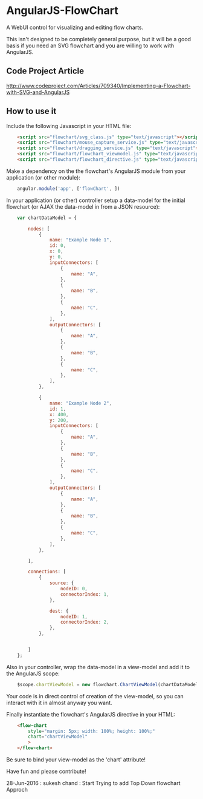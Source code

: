 AngularJS-FlowChart
===================

A WebUI control for visualizing and editing flow charts.

This isn't designed to be completely general purpose, but it will be a good basis if you need an SVG flowchart and you are willing to work with AngularJS.

Code Project Article
--------------------

http://www.codeproject.com/Articles/709340/Implementing-a-Flowchart-with-SVG-and-AngularJS


How to use it
-------------

Include the following Javascript in your HTML file:

```html
	<script src="flowchart/svg_class.js" type="text/javascript"></script>
	<script src="flowchart/mouse_capture_service.js" type="text/javascript"></script>
	<script src="flowchart/dragging_service.js" type="text/javascript"></script>
	<script src="flowchart/flowchart_viewmodel.js" type="text/javascript"></script>
	<script src="flowchart/flowchart_directive.js" type="text/javascript"></script>
```

Make a dependency on the the flowchart's AngularJS module from your application (or other module):

```javascript
	angular.module('app', ['flowChart', ])
```

In your application (or other) controller setup a data-model for the initial flowchart (or AJAX the data-model in from a JSON resource):

```javascript
	var chartDataModel = {

		nodes: [
			{
				name: "Example Node 1",
				id: 0,
				x: 0,
				y: 0,
				inputConnectors: [
					{
						name: "A",
					},
					{
						name: "B",
					},
					{
						name: "C",
					},
				],
				outputConnectors: [
					{
						name: "A",
					},
					{
						name: "B",
					},
					{
						name: "C",
					},
				],
			},

			{
				name: "Example Node 2",
				id: 1,
				x: 400,
				y: 200,
				inputConnectors: [
					{
						name: "A",
					},
					{
						name: "B",
					},
					{
						name: "C",
					},
				],
				outputConnectors: [
					{
						name: "A",
					},
					{
						name: "B",
					},
					{
						name: "C",
					},
				],
			},

		],

		connections: [
			{
				source: {
					nodeID: 0,
					connectorIndex: 1,
				},

				dest: {
					nodeID: 1,
					connectorIndex: 2,
				},
			},


		]
	};
```

Also in your controller, wrap the data-model in a view-model and add it to the AngularJS scope:

```javascript
	$scope.chartViewModel = new flowchart.ChartViewModel(chartDataModel);
```

Your code is in direct control of creation of the view-model, so you can interact with it in almost anyway you want.

Finally instantiate the flowchart's AngularJS directive in your HTML:

```html
    <flow-chart
		style="margin: 5px; width: 100%; height: 100%;"
      	chart="chartViewModel"
      	>
    </flow-chart>
```

Be sure to bind your view-model as the 'chart' attribute!


Have fun and please contribute!

28-Jun-2016 : sukesh chand : Start Trying to add Top Down flowchart Approch
